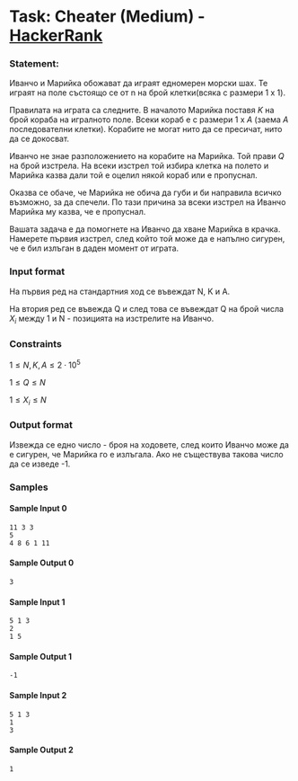 # Task: Cheater (Medium) - [HackerRank](<https://www.hackerrank.com/contests/sda-hw-7-2022/challenges/challenge-2590>)


### Statement:

Иванчо и Марийка обожават да играят едномерен морски шах. Те играят на поле състоящо се от n на брой клетки(всяка с размери 1 x 1).

Правилата на играта са следните. В началото Марийка поставя $K$ на брой кораба на игралното поле. Всеки кораб е с размери 1 х $A$ (заема $A$ последователни клетки). Корабите не могат нито да се пресичат, нито да се докосват.

Иванчо не знае разположението на корабите на Марийка. Той прави $Q$ на брой изстрела. На всеки изстрел той избира клетка на полето и Марийка казва дали той е оцелил някой кораб или е пропуснал. 

Оказва се обаче, че Марийка не обича да губи и би направила всичко възможно, за да спечели. По тази причина за всеки изстрел на Иванчо Марийка му казва, че е пропуснал.

Вашата задача е да помогнете на Иванчо да хване Марийка в крачка. Намерете първия изстрел, след който той може да е напълно сигурен, че е бил излъган в даден момент от играта.


### Input format

На първия ред на стандартния ход се въвеждат N, K и A.

На втория ред се въвежда Q и след това се въвеждат Q на брой числа $X_i$ между 1 и N - позицията на изстрелите на Иванчо.


### Constraints

$1 \le N,K,A \le 2 \cdot 10^5$

$1 \le Q \le N$

$1 \le X_i \le N$


### Output format

Извежда се едно число - броя на ходовете, след които Иванчо може да е сигурен, че Марийка го е излъгала. Ако не съществува такова число да се изведе -1. 


### Samples


#### Sample Input 0
```
11 3 3
5
4 8 6 1 11
```

#### Sample Output 0
```
3
```

#### Sample Input 1
```
5 1 3
2
1 5
```

#### Sample Output 1
```
-1
```

#### Sample Input 2
```
5 1 3
1
3
```

#### Sample Output 2
```
1
```
